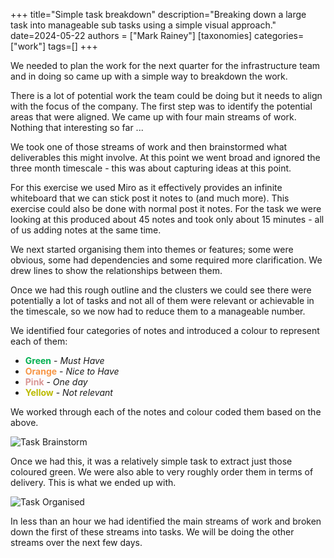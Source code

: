 +++
title="Simple task breakdown"
description="Breaking down a large task into manageable sub tasks using a simple visual approach."
date=2024-05-22
authors = ["Mark Rainey"]
[taxonomies]
categories=["work"]
tags=[]
+++

We needed to plan the work for the next quarter for the infrastructure team and in doing so came up with a simple way to breakdown the work.

<!-- more -->

There is a lot of potential work the team could be doing but it needs to align with the focus of the company.  The first step was to identify the potential areas that were aligned. We came up with four main streams of work. Nothing that interesting so far ...

We took one of those streams of work and then brainstormed what deliverables this might involve. At this point we went broad and ignored the three month timescale - this  was about capturing ideas at this point.

For this exercise we used Miro as it effectively provides an infinite whiteboard that we can stick post it notes to (and much more). This exercise could also be done with normal post it notes. For the task we were looking at this produced about 45 notes and took only about 15 minutes - all of us adding notes at the same time.

We next started organising them into themes or features; some were obvious, some had dependencies and some required more clarification. We drew lines to show the relationships between them.

Once we had this rough outline and the clusters we could see there were potentially a lot of tasks and not all of them were relevant or achievable in the timescale, so we now had to reduce them to a manageable number. 

We identified four categories of notes and introduced a colour to represent each of them:

- **<font color="#00b050">Green</font>** - *Must Have*
- **<font color="#f79646">Orange</font>** - *Nice to Have*
- **<font color="#d99694">Pink</font>** - *One day*
- **<font color="#bbbb00">Yellow</font>** - *Not relevant*

We worked through each of the notes and colour coded them based on the above.

<img src="/posts/TaskBrainstorm.png" title="Task Brainstorm" class="mid-image"></img><p></p>
Once we had this, it was a relatively simple task to extract just those coloured green. We were also able to very roughly order them in terms of delivery. This is what we ended up with.

<img src="/posts/TaskOrganised.png" title="Task Organised" class="mid-image"></img><p>

In less than an hour we had identified the main streams of work and broken down the first of these streams into tasks. We will be doing the other streams over the next few days.

